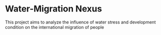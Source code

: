 # Water-Migration Nexus
This project aims to analyze the influence of water stress and development condition on the international migration of people
